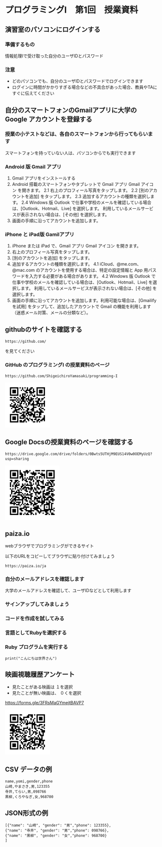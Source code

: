 # プログラミングI　第1回　授業資料


## 演習室のパソコンにログインする

### 準備するもの

情報処理Iで受け取った自分のユーザIDとパスワード

### 注意

* どのパソコンでも、自分のユーザIDとパスワードでログインできます
* ログインに時間がかかりすぎる場合などの不具合があった場合、教員やTAにすぐに伝えてください


## 自分のスマートフォンのGmailアプリに大学のGoogle アカウントを登録する

### 授業の小テストなどは、各自のスマートフォンから行ってもらいます

スマートフォンを持っていない人は、パソコンからでも実行できます

### Android 版 Gmail アプリ

1. Gmail アプリをインストールする
2. Android 搭載のスマートフォンやタブレットで Gmail アプリ Gmail アイコン を開きます。
	2.1 右上のプロフィール写真をタップします。
    	2.2 [別のアカウントを追加] をタップします。
    	2.3 追加するアカウントの種類を選択します。
        2.4 Windows 版 Outlook で仕事や学校のメールを確認している場合は、[Outlook、Hotmail、Live] を選択します。
        利用しているメールサービスが表示されない場合は、[その他] を選択します。
3. 画面の手順に沿ってアカウントを追加します。


### iPhone と iPad版 Gamilアプリ

1.  iPhone または iPad で、Gmail アプリ Gmail アイコン を開きます。
2.  右上のプロフィール写真をタップします。
3. [別のアカウントを追加] をタップします。
4. 追加するアカウントの種類を選択します。
4.1  iCloud、@me.com、@mac.com のアカウントを使用する場合は、特定の設定情報と App 用パスワードを入力する必要がある場合があります。
4.2  Windows 版 Outlook で仕事や学校のメールを確認している場合は、[Outlook、Hotmail、Live] を選択します。
        利用しているメールサービスが表示されない場合は、[その他] を選択します。
5. 画面の手順に沿ってアカウントを追加します。利用可能な場合は、[Gmailify を試用] をタップして、追加したアカウントで Gmail の機能を利用します（迷惑メール対策、メールの分類など）。


## githubのサイトを確認する


	https://github.com/

を見てください

### GitHub のプログラミングI の授業資料のページ

	https://github.com/ShigeichiroYamasaki/programming-I
	
![](./img/gihub.png)

## Google Docsの授業資料のページを確認する

	https://drive.google.com/drive/folders/0Bwts5UTHjM9EUS14V0w0OEMyUzQ?usp=sharing

![](./img/googledocs.png)

## paiza.io

webブラウザでプログラミングができるサイト

以下のURLをコピーしてブラウザに貼り付けてみましょう

```
https://paiza.io/ja
```
### 自分のメールアドレスを確認します

大学のメールアドレスを確認して、ユーザIDなどとして利用します

### サインアップしてみましょう

### コードを作成を試してみる

### 言語としてRubyを選択する

### Ruby プログラムを実行する

```
print("こんにちは世界さん")
```

## 映画視聴履歴アンケート

* 見たことがある映画は １を選択
* 見たことが無い映画は、 ０くを選択

[https://forms.gle/3FRsMaGYmejtBAVP7
](https://forms.gle/3FRsMaGYmejtBAVP7
)

![](./img/eiga.png)
## CSV データの例

```
name,yomi,gender,phone
山崎,やまさき,男,123355
寺井,てらい,男,098766
黒柳,くろやなぎ,女,968700
```

## JSON形式の例

```
[{"name": "山崎", "gender": "男","phone": 123355},
{"name": "寺井", "gender": "男","phone": 098766},
{"name": "黒柳", "gender": "女","phone": 968700}
]
```
